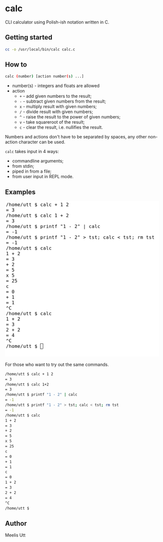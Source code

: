 # calc

CLI calculator using Polish-ish notation written in C.

## Getting started

```sh
cc -o /usr/local/bin/calc calc.c
```

## How to

```sh
calc (number) [action number(s) ...]
```

* number(s) - integers and floats are allowed
* action
    * `+` - add given numbers to the result;
    * `-` - subtract given numbers from the result;
    * `x` - multiply result with given numbers;
    * `/` - divide result with given numbers;
    * `^` - raise the result to the power of given numbers;
    * `v` - take squareroot of the result;
    * `c` - clear the result, i.e. nullifies the result.

Numbers and actions don't have to be separated by spaces, any other non-action character can be used.

`calc` takes input in 4 ways:

* commandline arguments;
* from stdin;
* piped in from a file;
* from user input in REPL mode.


## Examples

![](examples.png)

For those who want to try out the same commands.

```sh
/home/utt $ calc + 1 2
= 3
/home/utt $ calc 1+2
= 3
/home/utt $ printf "1 - 2" | calc
= -1
/home/utt $ printf "1 - 2" > tst; calc < tst; rm tst
= -1
/home/utt $ calc
1 + 2
= 3
+ 2
= 5
x 5
= 25
c
= 0
+ 1
= 1
c
= 0
1 + 2
= 3
2 + 2
= 4
^C
/home/utt $
```


## Author

Meelis Utt
